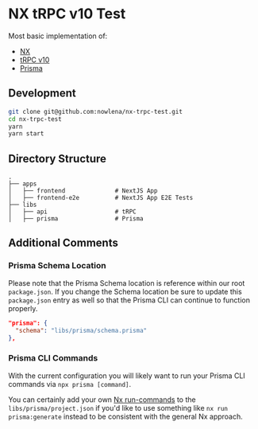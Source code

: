 # NX tRPC v10 Test

Most basic implementation of:

- [NX](https://nx.dev/)
- [tRPC v10](https://trpc.io/)
- [Prisma](https://www.prisma.io/)

## Development

```bash
git clone git@github.com:nowlena/nx-trpc-test.git
cd nx-trpc-test
yarn
yarn start
```

## Directory Structure

```
.
├── apps
│   ├── frontend              # NextJS App
│   ├── frontend-e2e          # NextJS App E2E Tests
├── libs
│   ├── api                   # tRPC
│   ├── prisma                # Prisma
```

## Additional Comments

### Prisma Schema Location

Please note that the Prisma Schema location is reference within our root `package.json`. If you change the Schema location be sure to update this `package.json` entry as well so that the Prisma CLI can continue to function properly.

```json
"prisma": {
  "schema": "libs/prisma/schema.prisma"
},
```

### Prisma CLI Commands

With the current configuration you will likely want to run your Prisma CLI commands via `npx prisma [command]`.

You can certainly add your own [Nx run-commands](https://nx.dev/packages/workspace/executors/run-commands) to the `libs/prisma/project.json` if you'd like to use something like `nx run prisma:generate` instead to be consistent with the general Nx approach.
